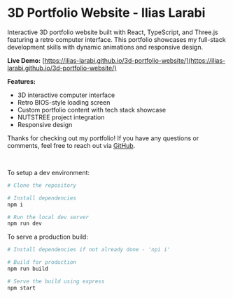 # 3D Portfolio Website - Ilias Larabi

Interactive 3D portfolio website built with React, TypeScript, and Three.js featuring a retro computer interface. This portfolio showcases my full-stack development skills with dynamic animations and responsive design.

**Live Demo:** [https://ilias-larabi.github.io/3d-portfolio-website/](https://ilias-larabi.github.io/3d-portfolio-website/)

**Features:**
- 3D interactive computer interface
- Retro BIOS-style loading screen
- Custom portfolio content with tech stack showcase
- NUTSTREE project integration
- Responsive design

Thanks for checking out my portfolio! If you have any questions or comments, feel free to reach out via [GitHub](https://github.com/ilias-larabi).

<br>

To setup a dev environment:

```bash
# Clone the repository

# Install dependencies 
npm i

# Run the local dev server
npm run dev
```

To serve a production build:

```bash
# Install dependencies if not already done - 'npi i'

# Build for production
npm run build

# Serve the build using express
npm start
```

